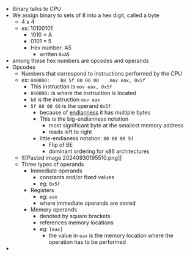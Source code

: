 - Binary talks to CPU
- We assign binary to sets of 8 into a hex digit, called a byte
	- 4 x 4
	- ex: 10100101
		- 1010 = A
		- 0101 = 5
		- Hex number: A5
			- written `0xA5`
- among these hex numbers are opcodes and operands
- Opcodes
	- Numbers that correspond to instructions performed by the CPU
	- ex: `040000:    b8 5f 00 00 00    mov eax, 0x5f`
		- This instruction is `mov eax, 0x5f`
		- `040000:` is where the instruction is located
		- `b8` is the instruction `mov eax`
		- `5f 00 00 00` is the operand `0x5f`
			- because of [endianness](https://en.wikipedia.org/wiki/Endianness) it has multiple bytes
			- This is the big-endianness notation
				- most significant byte at the smallest memory address
				- reads left to right
			- little-endianess notation: `00 00 00 5f`
				- Flip of BE
				- dominant ordering for x86 architectures
	- ![[Pasted image 20240930195510.png]]
	- Three types of operands
		- Immediate operands
			- constants and/or fixed values
			- eg: `0x5f`
		- Registers
			- eg: `eax`
			- where immediate operands are stored
		- Memory operands
			- denoted by square brackets
			- references memory locations
			- eg: `[eax]`
				- the value in `eax` is the memory location where the operation has to be performed
- 